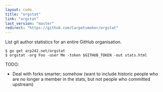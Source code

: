 ```yaml
---
layout: code
title: "orgstat"
link: "orgstat"
last_version: "master"
redirect: "https://github.com/Carpetsmoker/orgstat"
---
```


List git author statistics for an entire GitHub organisation.

	$ go get arp242.net/orgstat
	$ orgstat -org Foo -user Me -token $GITHUB_TOKEN -out stats.html

TODO:

- Deal with forks smarter; somehow (want to include historic people who are no
  longer a member in the stats, but not people who committed upstream)
